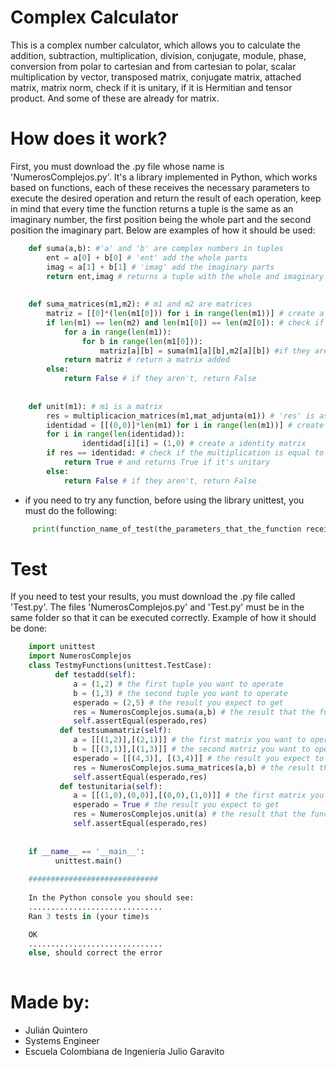 # Complex Calculator
This is a complex number calculator, which allows you to calculate the addition, subtraction, multiplication, division, conjugate, module, phase, conversion from polar to cartesian and from cartesian to polar, scalar multiplication by vector, transposed matrix, conjugate matrix, attached matrix, matrix norm, check if it is unitary, if it is Hermitian and tensor product. And some of these are already for matrix.
# How does it work?
First, you must download the .py file whose name is 'NumerosComplejos.py'. It's a library implemented in Python, which works based on functions, each of these receives the necessary parameters to execute the desired operation and return the result of each operation, keep in mind that every time the function returns a tuple is the same as an imaginary number, the first position being the whole part and the second position the imaginary part. 
Below are examples of how it should be used:

```python
    def suma(a,b): #'a' and 'b' are complex numbers in tuples
        ent = a[0] + b[0] # 'ent' add the whole parts
        imag = a[1] + b[1] # 'imag' add the imaginary parts
        return ent,imag # returns a tuple with the whole and imaginary part
        
        
    def suma_matrices(m1,m2): # m1 and m2 are matrices
        matriz = [[0]*(len(m1[0])) for i in range(len(m1))] # create a matrix with the dimensions of m1 and m2
        if len(m1) == len(m2) and len(m1[0]) == len(m2[0]): # check if the dimensions of the matrices are equal
            for a in range(len(m1)):
                for b in range(len(m1[0])):
                    matriz[a][b] = suma(m1[a][b],m2[a][b]) #if they are, add position to position
            return matriz # return a matrix added
        else:
            return False # if they aren't, return False
            
            
    def unit(m1): # m1 is a matrix
        res = multiplicacion_matrices(m1,mat_adjunta(m1)) # 'res' is assigned matrix multiplication
        identidad = [[(0,0)]*len(m1) for i in range(len(m1))] # create a matrix with the dimension of m1
        for i in range(len(identidad)):
                identidad[i][i] = (1,0) # create a identity matrix
        if res == identidad: # check if the multiplication is equal to identity matrix 
            return True # and returns True if it's unitary
        else:
            return False # if they aren't, return False
```

+ if you need to try any function, before using the library unittest, you must do the following:
```python
     print(function_name_of_test(the_parameters_that_the_function receives))
```
# Test
If you need to test your results, you must download the .py file called 'Test.py'. The files 'NumerosComplejos.py' and 'Test.py' must be in the same folder so that it can be executed correctly. Example of how it should be done:
```python
    import unittest
    import NumerosComplejos
    class TestmyFunctions(unittest.TestCase):
          def testadd(self):
              a = (1,2) # the first tuple you want to operate
              b = (1,3) # the second tuple you want to operate
              esperado = (2,5) # the result you expect to get
              res = NumerosComplejos.suma(a,b) # the result that the function gives
              self.assertEqual(esperado,res)
           def testsumamatriz(self):
              a = [[(1,2)],[(2,1)]] # the first matrix you want to operate
              b = [[(3,1)],[(1,3)]] # the second matriz you want to operate
              esperado = [[(4,3)], [(3,4)]] # the result you expect to get
              res = NumerosComplejos.suma_matrices(a,b) # the result that the functions gives
              self.assertEqual(esperado,res)
           def testunitaria(self):
              a = [[(1,0),(0,0)],[(0,0),(1,0)]] # the first matrix you want to operate
              esperado = True # the result you expect to get
              res = NumerosComplejos.unit(a) # the result that the functions gives
              self.assertEqual(esperado,res)
        
    
    if __name__ == '__main__':
          unittest.main() 
               
    #############################
    
    In the Python console you should see:
    ..............................
    Ran 3 tests in (your time)s

    OK
    ..............................
    else, should correct the error
    
```
# Made by:
 + Julián Quintero
 + Systems Engineer
 + Escuela Colombiana de Ingeniería Julio Garavito
